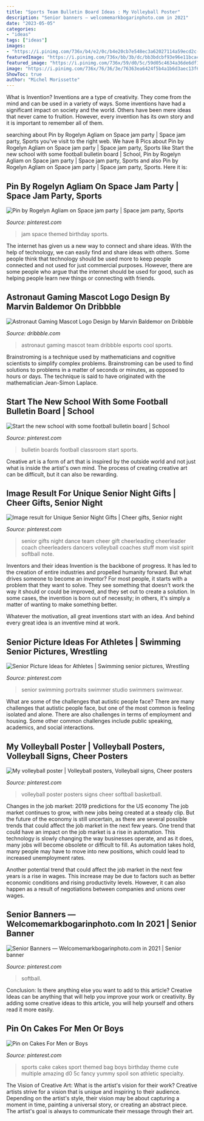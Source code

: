 ```yaml
---
title: "Sports Team Bulletin Board Ideas : My Volleyball Poster"
description: "Senior banners — welcomemarkbogarinphoto.com in 2021"
date: "2023-05-05"
categories:
- "ideas"
tags: ["ideas"]
images:
- "https://i.pinimg.com/736x/b4/e2/0c/b4e20cb7e548ec3a62027114a59ecd2c--space-jam-bb.jpg"
featuredImage: "https://i.pinimg.com/736x/bb/3b/dc/bb3bdcbf93e96e11bcacf26bd468667b.jpg"
featured_image: "https://i.pinimg.com/736x/59/d0/5c/59d05c4634a36de6df120531536f2e4f--sports-themed-cakes-sport-cakes.jpg"
image: "https://i.pinimg.com/736x/76/36/3e/76363ea6424f5b4a1b6d3aec13f6d030--volleyball-poster-ideas-sports-posters.jpg"
ShowToc: true
author: "Michel Morissette"
---
```



What is Invention?
Inventions are a type of creativity. They come from the mind and can be used in a variety of ways. Some inventions have had a significant impact on society and the world. Others have been mere ideas that never came to fruition. However, every invention has its own story and it is important to remember all of them.

	

		
searching about Pin by Rogelyn Agliam on Space jam party | Space jam party, Sports you've visit to the right web. We have 8 Pics about Pin by Rogelyn Agliam on Space jam party | Space jam party, Sports like Start the new school with some football bulletin board | School, Pin by Rogelyn Agliam on Space jam party | Space jam party, Sports and also Pin by Rogelyn Agliam on Space jam party | Space jam party, Sports. Here it is:
		
    
## Pin By Rogelyn Agliam On Space Jam Party | Space Jam Party, Sports

<img loading=lazy src="https://i.pinimg.com/736x/b4/e2/0c/b4e20cb7e548ec3a62027114a59ecd2c--space-jam-bb.jpg" onerror="this.onerror=null;this.src='https://tse3.mm.bing.net/th?id=OIP.WuTKntBLcYDmIy34AVTLUgHaNL&amp;pid=15.1';" alt="Pin by Rogelyn Agliam on Space jam party | Space jam party, Sports">

_Source: pinterest.com_

>jam space themed birthday sports. 

	

The internet has given us a new way to connect and share ideas. With the help of technology, we can easily find and share ideas with others. Some people think that technology should be used more to keep people connected and not used for just commercial purposes. However, there are some people who argue that the internet should be used for good, such as helping people learn new things or connecting with friends.

    
## Astronaut Gaming Mascot Logo Design By Marvin Baldemor On Dribbble

<img loading=lazy src="https://cdn.dribbble.com/users/3193430/screenshots/6237825/astronaut_4x.jpg" onerror="this.onerror=null;this.src='https://tse1.mm.bing.net/th?id=OIP.SbgthP-lUY0eRWKnNs1w-QHaFj&amp;pid=15.1';" alt="Astronaut Gaming Mascot Logo Design by Marvin Baldemor on Dribbble">

_Source: dribbble.com_

>astronaut gaming mascot team dribbble esports cool sports. 

	

Brainstroming is a technique used by mathematicians and cognitive scientists to simplify complex problems. Brainstroming can be used to find solutions to problems in a matter of seconds or minutes, as opposed to hours or days. The technique is said to have originated with the mathematician Jean-Simon Laplace.

    
## Start The New School With Some Football Bulletin Board | School

<img loading=lazy src="https://i.pinimg.com/736x/a8/59/d3/a859d3841e4f9964d909b5133bda122e.jpg" onerror="this.onerror=null;this.src='https://tse4.mm.bing.net/th?id=OIP.79uc6y5_LEWjUcLSCdtEaAHaJ3&amp;pid=15.1';" alt="Start the new school with some football bulletin board | School">

_Source: pinterest.com_

>bulletin boards football classroom start sports. 

	

Creative art is a form of art that is inspired by the outside world and not just what is inside the artist's own mind. The process of creating creative art can be difficult, but it can also be rewarding.

    
## Image Result For Unique Senior Night Gifts | Cheer Gifts, Senior Night

<img loading=lazy src="https://i.pinimg.com/736x/b0/e6/3e/b0e63e78e663bab98fa34fe5629f769e.jpg" onerror="this.onerror=null;this.src='https://tse4.mm.bing.net/th?id=OIP.CRrm-RGpmFN9ISFCjgjD0wHaJ5&amp;pid=15.1';" alt="Image result for Unique Senior Night Gifts | Cheer gifts, Senior night">

_Source: pinterest.com_

>senior gifts night dance team cheer gift cheerleading cheerleader coach cheerleaders dancers volleyball coaches stuff mom visit spirit softball note. 

	

Inventors and their ideas
Invention is the backbone of progress. It has led to the creation of entire industries and propelled humanity forward. But what drives someone to become an inventor?
For most people, it starts with a problem that they want to solve. They see something that doesn't work the way it should or could be improved, and they set out to create a solution. In some cases, the invention is born out of necessity; in others, it's simply a matter of wanting to make something better.

Whatever the motivation, all great inventions start with an idea. And behind every great idea is an inventive mind at work.

    
## Senior Picture Ideas For Athletes | Swimming Senior Pictures, Wrestling

<img loading=lazy src="https://i.pinimg.com/736x/92/5f/d3/925fd3d2565c70035d34850e7d50853c--school-portraits-studio-photo.jpg" onerror="this.onerror=null;this.src='https://tse4.mm.bing.net/th?id=OIP.3wXR7Zk7pyobXOvvJmXZqQHaLA&amp;pid=15.1';" alt="Senior Picture Ideas for Athletes | Swimming senior pictures, Wrestling">

_Source: pinterest.com_

>senior swimming portraits swimmer studio swimmers swimwear. 

	

What are some of the challenges that autistic people face?
There are many challenges that autistic people face, but one of the most common is feeling isolated and alone. There are also challenges in terms of employment and housing. Some other common challenges include public speaking, academics, and social interactions.

    
## My Volleyball Poster | Volleyball Posters, Volleyball Signs, Cheer Posters

<img loading=lazy src="https://i.pinimg.com/736x/76/36/3e/76363ea6424f5b4a1b6d3aec13f6d030--volleyball-poster-ideas-sports-posters.jpg" onerror="this.onerror=null;this.src='https://tse2.mm.bing.net/th?id=OIP.KXwAf0zQu9yJOMzrAMZHMQHaNJ&amp;pid=15.1';" alt="My volleyball poster | Volleyball posters, Volleyball signs, Cheer posters">

_Source: pinterest.com_

>volleyball poster posters signs cheer softball basketball. 

	

Changes in the job market: 2019 predictions for the US economy
The job market continues to grow, with new jobs being created at a steady clip. But the future of the economy is still uncertain, as there are several possible trends that could affect the job market in the next few years. 
One trend that could have an impact on the job market is a rise in automation. This technology is slowly changing the way businesses operate, and as it does, many jobs will become obsolete or difficult to fill. As automation takes hold, many people may have to move into new positions, which could lead to increased unemployment rates. 

Another potential trend that could affect the job market in the next few years is a rise in wages. This increase may be due to factors such as better economic conditions and rising productivity levels. However, it can also happen as a result of negotiations between companies and unions over wages.

    
## Senior Banners — Welcomemarkbogarinphoto.com In 2021 | Senior Banner

<img loading=lazy src="https://i.pinimg.com/736x/bb/3b/dc/bb3bdcbf93e96e11bcacf26bd468667b.jpg" onerror="this.onerror=null;this.src='https://tse1.mm.bing.net/th?id=OIP.uXO4olwFZab4fCNOeW3IaAHaJ3&amp;pid=15.1';" alt="Senior Banners — Welcomemarkbogarinphoto.com in 2021 | Senior banner">

_Source: pinterest.com_

>softball. 

	

Conclusion: Is there anything else you want to add to this article?
Creative Ideas can be anything that will help you improve your work or creativity. By adding some creative ideas to this article, you will help yourself and others read it more easily.

    
## Pin On Cakes For Men Or Boys

<img loading=lazy src="https://i.pinimg.com/736x/59/d0/5c/59d05c4634a36de6df120531536f2e4f--sports-themed-cakes-sport-cakes.jpg" onerror="this.onerror=null;this.src='https://tse2.mm.bing.net/th?id=OIP.93_ENJs1JGjS4VTg07h46gHaJ4&amp;pid=15.1';" alt="Pin on Cakes For Men or Boys">

_Source: pinterest.com_

>sports cake cakes sport themed bag boys birthday theme cute multiple amazing d0 5c fancy yummy spoil son athletic specialty. 

	

The Vision of Creative Art: What is the artist's vision for their work?
Creative artists strive for a vision that is unique and inspiring to their audience. Depending on the artist's style, their vision may be about capturing a moment in time, painting a universal story, or creating an abstract piece. The artist's goal is always to communicate their message through their art.

